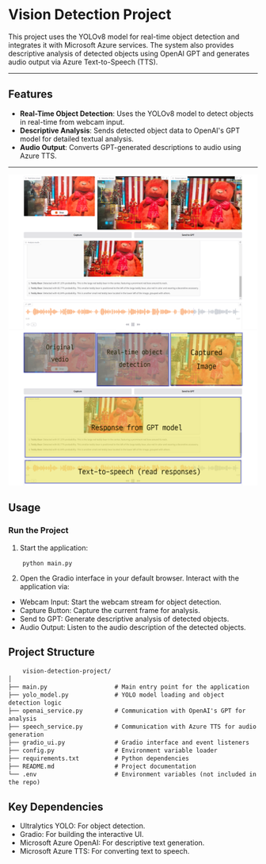 # Vision Detection Project

This project uses the YOLOv8 model for real-time object detection and integrates it with Microsoft Azure services. The system also provides descriptive analysis of detected objects using OpenAI GPT and generates audio output via Azure Text-to-Speech (TTS).

---

## Features

- **Real-Time Object Detection**: Uses the YOLOv8 model to detect objects in real-time from webcam input.
- **Descriptive Analysis**: Sends detected object data to OpenAI's GPT model for detailed textual analysis.
- **Audio Output**: Converts GPT-generated descriptions to audio using Azure TTS.

---
![UI Screenshot](results/result.png)
![UI Screenshot](results/result_describe.png)



## Usage

### Run the Project
1. Start the application:
```
    python main.py
```

2. Open the Gradio interface in your default browser. Interact with the application via:
- Webcam Input: Start the webcam stream for object detection.
- Capture Button: Capture the current frame for analysis.
- Send to GPT: Generate descriptive analysis of detected objects.
- Audio Output: Listen to the audio description of the detected objects.

## Project Structure
```
    vision-detection-project/
│
├── main.py                   # Main entry point for the application
├── yolo_model.py             # YOLO model loading and object detection logic
├── openai_service.py         # Communication with OpenAI's GPT for analysis
├── speech_service.py         # Communication with Azure TTS for audio generation
├── gradio_ui.py              # Gradio interface and event listeners
├── config.py                 # Environment variable loader
├── requirements.txt          # Python dependencies
├── README.md                 # Project documentation
└── .env                      # Environment variables (not included in the repo)
```

## Key Dependencies
- Ultralytics YOLO: For object detection.
- Gradio: For building the interactive UI.
- Microsoft Azure OpenAI: For descriptive text generation.
- Microsoft Azure TTS: For converting text to speech.
